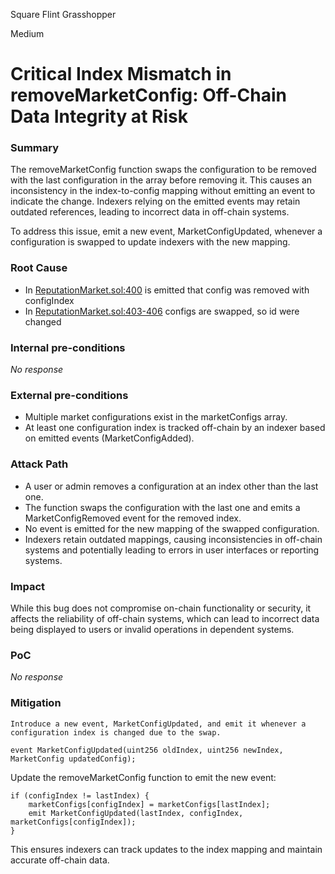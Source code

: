 Square Flint Grasshopper

Medium

# Critical Index Mismatch in removeMarketConfig: Off-Chain Data Integrity at Risk

### Summary

The removeMarketConfig function swaps the configuration to be removed with the last configuration in the array before removing it. This causes an inconsistency in the index-to-config mapping without emitting an event to indicate the change. Indexers relying on the emitted events may retain outdated references, leading to incorrect data in off-chain systems.

To address this issue, emit a new event, MarketConfigUpdated, whenever a configuration is swapped to update indexers with the new mapping.

### Root Cause

- In [ReputationMarket.sol:400](https://github.com/sherlock-audit/2024-11-ethos-network-ii/blob/main/ethos/packages/contracts/contracts/ReputationMarket.sol#L400) is emitted that config was removed with configIndex
- In [ReputationMarket.sol:403-406](https://github.com/sherlock-audit/2024-11-ethos-network-ii/blob/main/ethos/packages/contracts/contracts/ReputationMarket.sol#L403-L406) configs are swapped, so id were changed


### Internal pre-conditions

_No response_

### External pre-conditions

- Multiple market configurations exist in the marketConfigs array.
- At least one configuration index is tracked off-chain by an indexer based on emitted events (MarketConfigAdded).

### Attack Path

- A user or admin removes a configuration at an index other than the last one.
- The function swaps the configuration with the last one and emits a MarketConfigRemoved event for the removed index.
- No event is emitted for the new mapping of the swapped configuration.
- Indexers retain outdated mappings, causing inconsistencies in off-chain systems and potentially leading to errors in user interfaces or reporting systems.

### Impact

While this bug does not compromise on-chain functionality or security, it affects the reliability of off-chain systems, which can lead to incorrect data being displayed to users or invalid operations in dependent systems.

### PoC

_No response_

### Mitigation

    Introduce a new event, MarketConfigUpdated, and emit it whenever a configuration index is changed due to the swap.

```solidity
event MarketConfigUpdated(uint256 oldIndex, uint256 newIndex, MarketConfig updatedConfig);
```

Update the removeMarketConfig function to emit the new event:

```solidity
if (configIndex != lastIndex) {
    marketConfigs[configIndex] = marketConfigs[lastIndex];
    emit MarketConfigUpdated(lastIndex, configIndex, marketConfigs[configIndex]);
}
```

This ensures indexers can track updates to the index mapping and maintain accurate off-chain data.